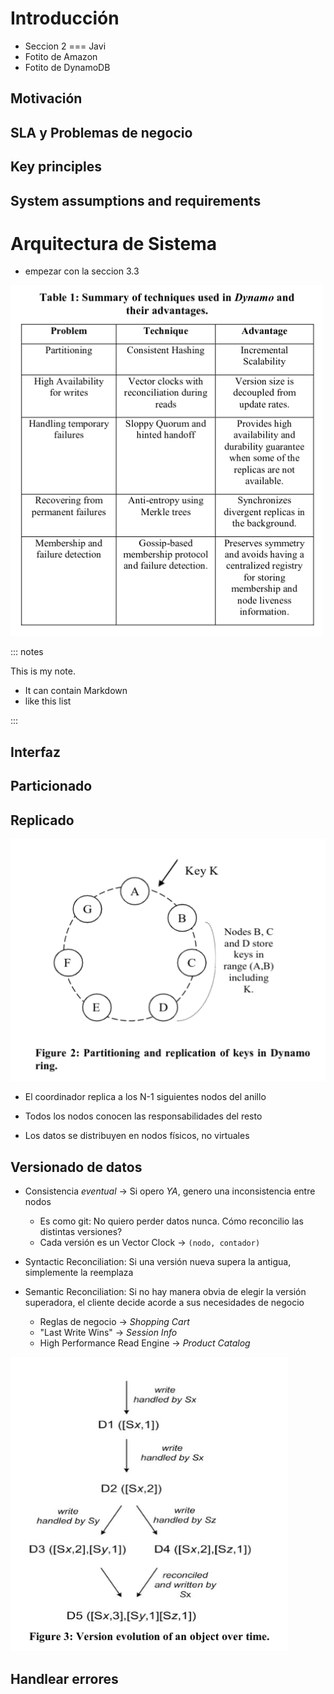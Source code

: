 # Introducción

- Seccion 2 === Javi
- Fotito de Amazon
- Fotito de DynamoDB

## Motivación

## SLA y Problemas de negocio

## Key principles

## System assumptions and requirements

# Arquitectura de Sistema

- empezar con la seccion 3.3

![](./img/architecture.png)

::: notes

This is my note.

- It can contain Markdown
- like this list

:::

## Interfaz

## Particionado

## Replicado

![](./img/replication.png)

- El coordinador replica a los N-1 siguientes nodos del anillo

- Todos los nodos conocen las responsabilidades del resto

- Los datos se distribuyen en nodos físicos, no virtuales

## Versionado de datos

- Consistencia _eventual_ -> Si opero *YA*, genero una inconsistencia entre nodos
  - Es como git: No quiero perder datos nunca. Cómo reconcilio las distintas versiones?
  - Cada versión es un Vector Clock -> `(nodo, contador)`

- Syntactic Reconciliation: Si una versión nueva supera la antigua, simplemente la reemplaza
- Semantic Reconciliation: Si no hay manera obvia de elegir la versión superadora, el
  cliente decide acorde a sus necesidades de negocio
    - Reglas de negocio -> _Shopping Cart_
    - "Last Write Wins" -> _Session Info_
    - High Performance Read Engine -> _Product Catalog_

![](./img/versioning.png)

## Handlear errores
